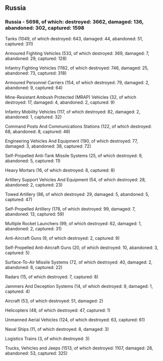 
 
 ## Russia
 
 ### Russia - 5698, of which: destroyed: 3662, damaged: 136, abandoned: 302, captured: 1598

 

 

 Tanks (1049, of which destroyed: 643, damaged: 44, abandoned: 51, captured: 311)

 Armoured Fighting Vehicles (533, of which destroyed: 369, damaged: 7, abandoned: 29, captured: 128)

 Infantry Fighting Vehicles (1162, of which destroyed: 746, damaged: 25, abandoned: 73, captured: 318)

 Armoured Personnel Carriers (154, of which destroyed: 79, damaged: 2, abandoned: 9, captured: 64)

 Mine-Resistant Ambush Protected (MRAP) Vehicles (32, of which destroyed: 17, damaged: 4, abandoned: 2, captured: 9)

 Infantry Mobility Vehicles (117, of which destroyed: 82, damaged: 2, abandoned: 1, captured: 32)

 Command Posts And Communications Stations (122, of which destroyed: 68, abandoned: 8, captured: 46)

 Engineering Vehicles And Equipment (190, of which destroyed: 77, damaged: 3, abandoned: 38, captured: 72)

 Self-Propelled Anti-Tank Missile Systems (25, of which destroyed: 9, abandoned: 5, captured: 11)

 Heavy Mortars (16, of which destroyed: 8, captured: 8)

 Artillery Support Vehicles And Equipment (54, of which destroyed: 28, abandoned: 2, captured: 23)

 Towed Artillery (86, of which destroyed: 29, damaged: 5, abandoned: 5, captured: 47)

 Self-Propelled Artillery (178, of which destroyed: 99, damaged: 7, abandoned: 13, captured: 59)

 Multiple Rocket Launchers (99, of which destroyed: 62, damaged: 1, abandoned: 2, captured: 31)

 Anti-Aircraft Guns (9, of which destroyed: 2, captured: 9)

 Self-Propelled Anti-Aircraft Guns (20, of which destroyed: 10, abandoned: 3, captured: 5)

 Surface-To-Air Missile Systems (72, of which destroyed: 40, damaged: 2, abandoned: 8, captured: 22)

 Radars (15, of which destroyed: 7, captured: 8)

 Jammers And Deception Systems (14, of which destroyed: 9, damaged: 1, captured: 4)

 Aircraft (53, of which destroyed: 51, damaged: 2)

 Helicopters (48, of which destroyed: 47, captured: 1)

 Unmanned Aerial Vehicles (124, of which destroyed: 63, captured: 61)

 Naval Ships (11, of which destroyed: 8, damaged: 3)

 Logistics Trains (3, of which destroyed: 3)

 Trucks, Vehicles and Jeeps (1513, of which destroyed: 1107, damaged: 28, abandoned: 53, captured: 325)


